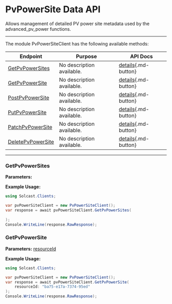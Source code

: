 # PvPowerSite Data API

Allows management of detailed PV power site metadata used by the advanced_pv_power functions.

---


The module PvPowerSiteClient has the following available methods:

| Endpoint                  | Purpose                                              | API Docs                                                                                                               |
|---------------------------|------------------------------------------------------|------------------------------------------------------------------------------------------------------------------------|
| [GetPvPowerSites](#getpvpowersites) | No description available. | [details](https://docs.solcast.com.au/#317dbf7c-e33e-479a-b708-01f001c36020){.md-button} |
| [GetPvPowerSite](#getpvpowersite) | No description available. | [details](https://docs.solcast.com.au/#101c6f51-b039-47c3-80b4-2285b560afe6){.md-button} |
| [PostPvPowerSite](#postpvpowersite) | No description available. | [details](https://docs.solcast.com.au/#20007e83-78a2-4daa-b38a-4766f6344859){.md-button} |
| [PutPvPowerSite](#putpvpowersite) | No description available. | [details](https://docs.solcast.com.au/#5c585e3f-3367-4932-a4bd-f0f4880996ca){.md-button} |
| [PatchPvPowerSite](#patchpvpowersite) | No description available. | [details](https://docs.solcast.com.au/#692cd116-890a-4b2c-84a3-70c1e4dd30c9){.md-button} |
| [DeletePvPowerSite](#deletepvpowersite) | No description available. | [details](https://docs.solcast.com.au/#9692eaa6-9f45-4062-89d2-304dded3ca3a){.md-button} |

---

### GetPvPowerSites
**Parameters:**


**Example Usage:**
```csharp
using Solcast.Clients;

var pvPowerSiteClient = new PvPowerSiteClient();
var response = await pvPowerSiteClient.GetPvPowerSites(
    
);
Console.WriteLine(response.RawResponse);

```

### GetPvPowerSite
**Parameters:**
[resourceId](https://docs.solcast.com.au/#9692eaa6-9f45-4062-89d2-304dded3ca3a "(string): The unique identifier of the resource. (Required)")

**Example Usage:**
```csharp
using Solcast.Clients;

var pvPowerSiteClient = new PvPowerSiteClient();
var response = await pvPowerSiteClient.GetPvPowerSite(
    resourceId: "ba75-e17a-7374-95ed"
);
Console.WriteLine(response.RawResponse);

```
